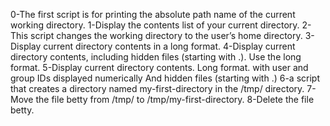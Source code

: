0-The first script is for printing the absolute path name of the current working directory.
1-Display the contents list of your current directory.
2-This script  changes the working directory to the user’s home directory.
3-Display current directory contents in a long format.
4-Display current directory contents, including hidden files (starting with .). Use the long format.
5-Display current directory contents.
  Long format.
  with user and group IDs displayed numerically
  And hidden files (starting with .)
6-a script that creates a directory named my-first-directory in the /tmp/ directory.
7-Move the file betty from /tmp/ to /tmp/my-first-directory.
8-Delete the file betty.

